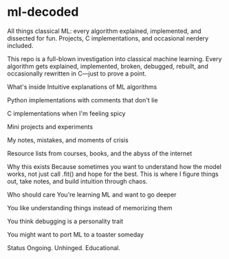 # ml-decoded
All things classical ML: every algorithm explained, implemented, and dissected for fun. Projects, C implementations, and occasional nerdery included.


This repo is a full-blown investigation into classical machine learning. Every algorithm gets explained, implemented, broken, debugged, rebuilt, and occasionally rewritten in C—just to prove a point.

What's inside
Intuitive explanations of ML algorithms

Python implementations with comments that don't lie

C implementations when I'm feeling spicy

Mini projects and experiments

My notes, mistakes, and moments of crisis

Resource lists from courses, books, and the abyss of the internet

Why this exists
Because sometimes you want to understand how the model works, not just call .fit() and hope for the best. This is where I figure things out, take notes, and build intuition through chaos.

Who should care
You're learning ML and want to go deeper

You like understanding things instead of memorizing them

You think debugging is a personality trait

You might want to port ML to a toaster someday

Status
Ongoing. Unhinged. Educational.

